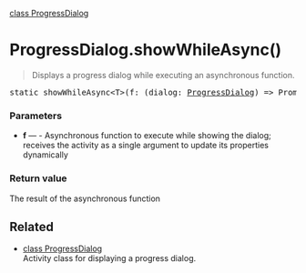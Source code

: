 [class ProgressDialog](ProgressDialog.md)

# ProgressDialog.showWhileAsync()

> Displays a progress dialog while executing an asynchronous function.

<pre class="docgen_signature">static showWhileAsync&lt;T&gt;(f: (dialog: <a href="ProgressDialog.md">ProgressDialog</a>) =&gt; Promise&lt;T&gt;): Promise&lt;T&gt;;</pre>

### Parameters

- **f** — - Asynchronous function to execute while showing the dialog; receives the activity as a single argument to update its properties dynamically

### Return value

The result of the asynchronous function

## Related

- [<!--{ref:class}-->class ProgressDialog](ProgressDialog.md) \
    Activity class for displaying a progress dialog.
